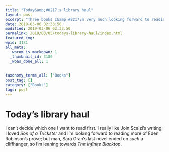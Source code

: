 ```yaml
---
title: "Today&amp;#8217;s library haul"
layout: post
excerpt: "Three books I&amp;#8217;m very much looking forward to reading."
date: 2019-03-06 02:33:50
modified: 2019-03-06 02:33:50
permalink: 2019/03/05/todays-library-haul/index.html
featured_img: 
wpid: 3181
all_meta: 
  _wpcom_is_markdown: 1
  _thumbnail_id: 3180
  _wpas_done_all: 1
  
  
taxonomy_terms_all: ["Books"]
post_tag: []
category: ["Books"]
tags: post
---
```


# Today&#8217;s library haul

I can’t decide which one I want to read first. I really like Join Scalzi’s writing; I loved *Son of a Trickster* and I’m looking forward to reading more of Eden Robinson’s prose; but man, Sara Gran’s last novel ended on *such* a cliffhanger, so I’m leaning towards <cite>The Infinite Blacktop</cite>.